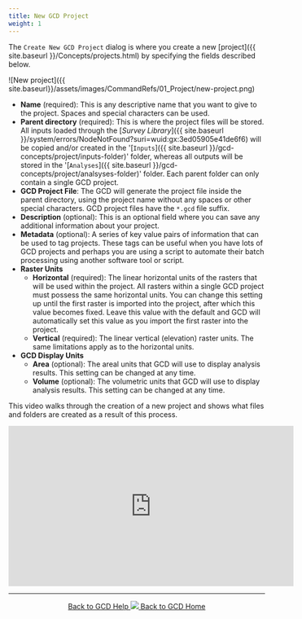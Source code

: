 ```yaml
---
title: New GCD Project
weight: 1
---
```


The `Create New GCD Project` dialog is where you create a new [project]({{ site.baseurl }}/Concepts/projects.html) by specifying the fields described below.

![New project]({{ site.baseurl}}/assets/images/CommandRefs/01_Project/new-project.png)

- **Name** (required): This is any descriptive name that you want to give to the project. Spaces and special characters can be used.
- **Parent directory** (required): This is where the project files will be stored. All inputs loaded through the [*Survey Library*]({{ site.baseurl }}/system/errors/NodeNotFound?suri=wuid:gx:3ed05905e41de6f6) will be copied and/or created in the '[`Inputs`]({{ site.baseurl }}/gcd-concepts/project/inputs-folder)' folder, whereas all outputs will be stored in the '[`Analyses`]({{ site.baseurl }}/gcd-concepts/project/analsyses-folder)' folder. Each parent folder can only contain a single GCD project.
- **GCD Project File**: The GCD will generate the project file inside the parent directory, using the project name without any spaces or other special characters. GCD project files have the `*.gcd` file suffix.
- **Description** (optional): This is an optional field where you can save any additional information about your project.
- **Metadata** (optional): A series of key value pairs of information that can be used to tag projects. These tags can be useful when you have lots of GCD projects and perhaps you are using a script to automate their batch processing using another software tool or script.
- **Raster Units**
	- **Horizontal** (required): The linear horizontal units of the rasters that will be used within the project. All rasters within a single GCD project must possess the same horizontal units. You can change this setting up until the first raster is imported into the project, after which this value becomes fixed. Leave this value with the default and GCD will automatically set this value as you import the first raster into the project.
	- **Vertical** (required): The linear vertical (elevation) raster units. The same limitations apply as to the horizontal units.
- **GCD Display Units**
	- **Area** (optional): The areal units that GCD will use to display analysis results. This setting can be changed at any time.
	- **Volume** (optional): The volumetric units that GCD will use to display analysis results. This setting can be changed at any time.

This video walks through the creation of a new project and shows what files and folders are created as a result of this process.

<div class="responsive-embed">
<iframe width="560" height="315" src="https://www.youtube.com/embed/YLMDF38R_8U?rel=0" frameborder="0" allow="autoplay; encrypted-media" allowfullscreen></iframe>
</div>

------
<div align="center">
	<a class="hollow button" href="{{ site.baseurl }}/Help"><i class="fa fa-chevron-circle-left"></i>  Back to GCD Help </a>  
	<a class="hollow button" href="{{ site.baseurl }}/"><img src="{{ site.baseurl}}/assets/images/icons/GCDAddIn.png">  Back to GCD Home </a>  
</div>